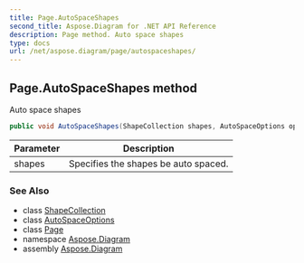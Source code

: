 ```yaml
---
title: Page.AutoSpaceShapes
second_title: Aspose.Diagram for .NET API Reference
description: Page method. Auto space shapes
type: docs
url: /net/aspose.diagram/page/autospaceshapes/
---
```

## Page.AutoSpaceShapes method

Auto space shapes

```csharp
public void AutoSpaceShapes(ShapeCollection shapes, AutoSpaceOptions options)
```

| Parameter | Description |
| --- | --- |
| shapes | Specifies the shapes be auto spaced. |

### See Also

* class [ShapeCollection](../../shapecollection/)
* class [AutoSpaceOptions](../../autospaceoptions/)
* class [Page](../)
* namespace [Aspose.Diagram](../../page/)
* assembly [Aspose.Diagram](../../../)


